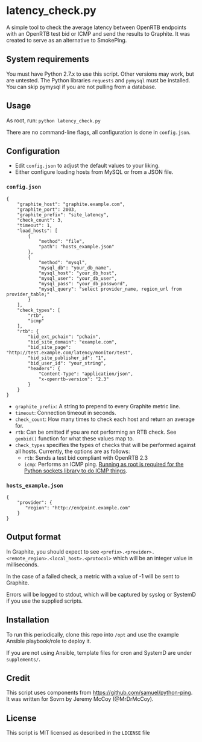 # latency_check.py

A simple tool to check the average latency between OpenRTB endpoints with an OpenRTB test bid or ICMP and send the results to Graphite. It was created to serve as an alternative to SmokePing.

## System requirements

You must have Python 2.7.x to use this script. Other versions may work, but are untested.
The Python libraries `requests` and `pymysql` must be installed. You can skip pymysql if you are not pulling from a database.

## Usage

As root, run: `python latency_check.py`

There are no command-line flags, all configuration is done in `config.json`.

## Configuration

- Edit `config.json` to adjust the default values to your liking.
- Either configure loading hosts from MySQL or from a JSON file.

### `config.json`

```
{
    "graphite_host": "graphite.example.com",
    "graphite_port": 2003,
    "graphite_prefix": "site_latency",
    "check_count": 3,
    "timeout": 1,
    "load_hosts": [
        {
            "method": "file",
            "path": "hosts_example.json"
        },
        {
            "method": "mysql",
            "mysql_db": "your_db_name",
            "mysql_host": "your_db_host",
            "mysql_user": "your_db_user",
            "mysql_pass": "your_db_password",
            "mysql_query": "select provider_name, region_url from provider_table;"
        }
    ],
    "check_types": [
        "rtb",
        "icmp"
    ],
    "rtb": {
        "bid_ext_pchain": "pchain",
        "bid_site_domain": "example.com",
        "bid_site_page": "http://test.example.com/latency/monitor/test",
        "bid_site_publisher_id": "1",
        "bid_user_id": "your_string",
        "headers": {
            "Content-Type": "application/json",
            "x-openrtb-version": "2.3"
        }
    }
}
```

- `graphite_prefix`: A string to prepend to every Graphite metric line.
- `timeout`: Connection timeout in seconds.
- `check_count`: How many times to check each host and return an average for.
- `rtb`: Can be omitted if you are not performing an RTB check. See `genbid()` function for what these values map to.
- `check_types` specifies the types of checks that will be performed against all hosts. Currently, the options are as follows:
    - `rtb`: Sends a test bid compliant with OpenRTB 2.3
    - `icmp`: Performs an ICMP ping. [Running as root is required for the Python sockets library to do ICMP things](https://stackoverflow.com/questions/1189389/python-non-privileged-icmp).


### `hosts_example.json`

```
{
    "provider": {
       "region": "http://endpoint.example.com"
    }
}
```

## Output format

In Graphite, you should expect to see `<prefix>.<provider>.<remote_region>.<local_host>.<protocol>` which will be an integer value in milliseconds.

In the case of a failed check, a metric with a value of -1 will be sent to Graphite.

Errors will be logged to stdout, which will be captured by syslog or SystemD if you use the supplied scripts.

## Installation

To run this periodically, clone this repo into `/opt` and use the example Ansible playbook/role to deploy it.

If you are not using Ansible, template files for cron and SystemD are under `supplements/`.

## Credit

This script uses components from https://github.com/samuel/python-ping.
It was written for Sovrn by Jeremy McCoy (@MrDrMcCoy).

## License

This script is MIT licensed as described in the `LICENSE` file
